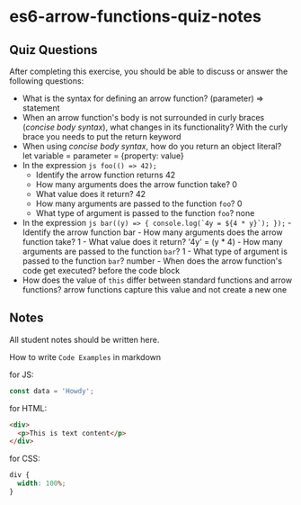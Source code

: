 # es6-arrow-functions-quiz-notes

## Quiz Questions

After completing this exercise, you should be able to discuss or answer the following questions:

- What is the syntax for defining an arrow function?
  (parameter) => statement
- When an arrow function's body is not surrounded in curly braces (_concise body syntax_), what changes in its functionality?
  With the curly brace you needs to put the return keyword
- When using _concise body syntax_, how do you return an object literal?
  let variable = parameter = {property: value}
- In the expression
  `js
    foo(() => 42);
    `
  - Identify the arrow function
    returns 42
  - How many arguments does the arrow function take?
    0
  - What value does it return?
    42
  - How many arguments are passed to the function `foo`?
    0
  - What type of argument is passed to the function `foo`?
    none
- In the expression
  `` js
    bar((y) => {
      console.log(`4y = ${4 * y}`);
    });
     `` - Identify the arrow function
  bar - How many arguments does the arrow function take?
  1 - What value does it return?
  '4y' = (y \* 4) - How many arguments are passed to the function `bar`?
  1 - What type of argument is passed to the function `bar`?
  number - When does the arrow function's code get executed?
  before the code block
- How does the value of `this` differ between standard functions and arrow functions?
  arrow functions capture this value and not create a new one

## Notes

All student notes should be written here.

How to write `Code Examples` in markdown

for JS:

```javascript
const data = 'Howdy';
```

for HTML:

```html
<div>
  <p>This is text content</p>
</div>
```

for CSS:

```css
div {
  width: 100%;
}
```
